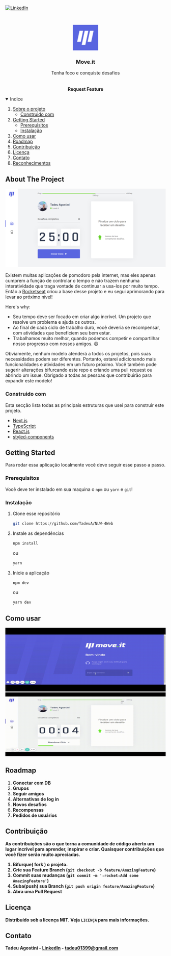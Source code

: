 [![LinkedIn][linkedin-shield]][linkedin-url]

<!-- PROJECT LOGO -->
<br />
<p align="center">
  <a href="https://gotomato-dn3pbpm16-tadeua.vercel.app/">
    <img src=".github/images/logo.png" alt="Logo" width="80" height="80">
  </a>

  <h3 align="center">Move.it</h3>

  <p align="center">
    Tenha foco e conquiste desafios
    <br />
    <br />
    <br />
    <strong>Request Feature</strong>
  </p>
</p>

<!-- TABLE OF CONTENTS -->
<details open="open">
  <summary>Indice</summary>
  <ol>
    <li>
      <a href="#about-the-project">Sobre o projeto</a>
      <ul>
        <li><a href="#built-with">Construido com</a></li>
      </ul>
    </li>
    <li>
      <a href="#getting-started">Getting Started</a>
      <ul>
        <li><a href="#prerequisites">Prerequisitos</a></li>
        <li><a href="#installation">Instalação</a></li>
      </ul>
    </li>
    <li><a href="#usage">Como usar</a></li>
    <li><a href="#roadmap">Roadmap</a></li>
    <li><a href="#contributing">Contribuição</a></li>
    <li><a href="#license">Licença</a></li>
    <li><a href="#contact">Contato</a></li>
    <li><a href="#acknowledgements">Reconhecimentos</a></li>
  </ol>
</details>

<!-- ABOUT THE PROJECT -->

## About The Project

[![Product Name Screen Shot][product-screenshot]](https://example.com)

Existem muitas aplicações de pomodoro pela internet, mas eles apenas cumprem a função de controlar o tempo e não trazem nenhuma interatividade que traga vontade de continuar a usa-los por muito tempo. Então a [Rocketseat](https://rocketseat.com.br/) criou a base desse projeto e eu segui aprimorando para levar ao próximo nível!

Here's why:

- Seu tempo deve ser focado em criar algo incrível. Um projeto que resolve um problema e ajuda os outros.
- Ao final de cada ciclo de trabalho duro, você deveria se recompensar, com atividades que beneficiem seu bem estar.
- Trabalhamos muito melhor, quando podemos competir e compartilhar nosso progresso com nossos amigos. :smile:

Obviamente, nenhum modelo atenderá a todos os projetos, pois suas necessidades podem ser diferentes. Portanto, estarei adicionando mais funcionalidades e atividades em um futuro próximo. Você também pode sugerir alterações bifurcando este repo e criando uma pull request ou abrindo um issue. Obrigado a todas as pessoas que contribuirão para expandir este modelo!

### Construido com

Esta secção lista todas as principais estruturas que usei para construir este projeto.

- [Next.js](https://nextjs.org/)
- [TypeScript](https://www.typescriptlang.org/)
- [React.js](https://pt-br.reactjs.org/)
- [styled-components](https://styled-components.com/)

<!-- GETTING STARTED -->

## Getting Started

Para rodar essa aplicação localmente você deve seguir esse passo a passo.

### Prerequisitos

Você deve ter instalado em sua maquina o `npm` ou `yarn` e `git`!

### Instalação

1. Clone esse repositório
   ```sh
   git clone https://github.com/TadeuA/NLW-4Web
   ```
2. Instale as dependências
   ```sh
   npm install
   ```
   ou
   ```sh
   yarn
   ```
3. Inicie a aplicação
   ```sh
   npm dev
   ```
   ou
   ```sh
   yarn dev
   ```

<!-- USAGE  -->

## Como usar

 <img src=".github/images/2.gif" alt="app" width="4000" height="200">
 <img src=".github/images/1.gif" alt="app" width="4000" height="200">

<!-- ROADMAP -->

## Roadmap

<ol>
    <li>
      <strong >Conectar com DB</strong>
    </li>
    <li>
      <strong>Grupos</strong>
    </li>
    <li><strong >Seguir amigos</strong></li>
    <li><strong >Alternativas de log in</strong></li>
    <li><strong >Novos desafios</strong></li>
    <li><strong >Recompensas<strong></li>
    <li><strong >Pedidos de usuários</strong></li>
  </ol>

<!-- CONTRIBUTING -->

## Contribuição

As contribuições são o que torna a comunidade de código aberto um lugar incrível para aprender, inspirar e criar. Quaisquer contribuições que você fizer serão **muito apreciadas**.

1. Bifurque( fork ) o projeto.
2. Crie sua Feature Branch (`git checkout -b feature/AmazingFeature`)
3. Commit suas mudanças (`git commit -m ':rocket:Add some AmazingFeature'`)
4. Suba(push) sua Branch (`git push origin feature/AmazingFeature`)
5. Abra uma Pull Request

<!-- LICENSE -->

## Licença

Distribuído sob a licença MIT. Veja `LICENÇA` para mais informações.

<!-- CONTACT -->

## Contato

Tadeu Agostini - [LinkedIn](https://www.linkedin.com/in/tadeuagostini) - tadeu01399@gmail.com

[license-url]: https://github.com/TadeuA/NLW-4Web/LICENSE.md
[linkedin-shield]: https://img.shields.io/badge/-LinkedIn-black.svg?style=for-the-badge&logo=linkedin&colorB=555
[linkedin-url]: https://linkedin.com/in/tadeuagostini
[product-screenshot]: .github/images/home.png
